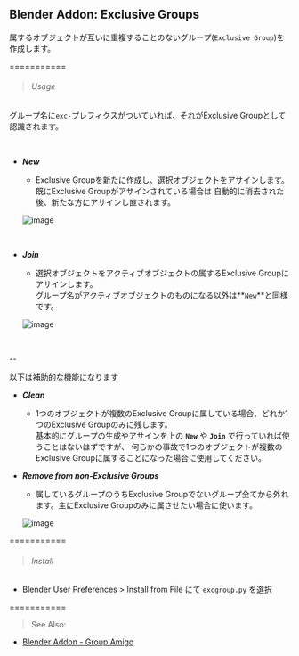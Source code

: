 ## Blender Addon: Exclusive Groups

属するオブジェクトが互いに重複することのないグループ(`Exclusive Group`)を作成します。








===========

> ###### Usage

グループ名に`exc-`プレフィクスがついていれば、それがExclusive Groupとして認識されます。

<br>

* **_New_**
  * Exclusive Groupを新たに作成し、選択オブジェクトをアサインします。既にExclusive Groupがアサインされている場合は
自動的に消去された後、新たな方にアサインし直されます。

  ![image](https://raw.githubusercontent.com/wiki/a-nakanosora/blender-scripts/images/bl-exclusive-groups/explain1_new.gif)

<br>

* **_Join_**
  * 選択オブジェクトをアクティブオブジェクトの属するExclusive Groupにアサインします。  
グループ名がアクティブオブジェクトのものになる以外は**`New`**と同様です。

  ![image](https://raw.githubusercontent.com/wiki/a-nakanosora/blender-scripts/images/bl-exclusive-groups/explain2_join_.gif)

<br>

--

以下は補助的な機能になります

* **_Clean_**
  * 1つのオブジェクトが複数のExclusive Groupに属している場合、どれか1つのExclusive Groupのみに残します。  
  基本的にグループの生成やアサインを上の **`New`** や **`Join`** で行っていれば使うことはないはずですが、
  何らかの事故で1つのオブジェクトが複数のExclusive Groupに属することになった場合に使用してください。

* **_Remove from non-Exclusive Groups_**
  * 属しているグループのうちExclusive Groupでないグループ全てから外れます。主にExclusive Groupのみに属させたい場合に使います。
  
  ![image](https://raw.githubusercontent.com/wiki/a-nakanosora/blender-scripts/images/bl-exclusive-groups/explain3_clean.gif)

===========

> ###### Install

* Blender User Preferences > Install from File にて `excgroup.py` を選択

===========

> See Also:

* [Blender Addon - Group Amigo](https://github.com/a-nakanosora/Group-Amigo)
